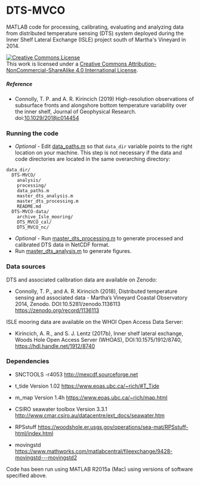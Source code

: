 # DTS-MVCO

MATLAB code for processing, calibrating, evaluating and analyzing data from distributed temperature sensing (DTS) system deployed during the Inner Shelf Lateral Exchange (ISLE) project south of Martha's Vineyard in 2014.

<a rel="license" href="http://creativecommons.org/licenses/by-nc-sa/4.0/"><img alt="Creative Commons License" style="border-width:0" src="https://i.creativecommons.org/l/by-nc-sa/4.0/80x15.png" /></a><br />This work is licensed under a <a rel="license" href="http://creativecommons.org/licenses/by-nc-sa/4.0/">Creative Commons Attribution-NonCommercial-ShareAlike 4.0 International License</a>.

##### Reference

* Connolly, T. P. and A. R. Kirincich (2019) High-resolution observations of subsurface fronts and alongshore bottom temperature variability over the inner shelf, Journal of Geophysical Research. doi:[10.1029/2018jc014454](https://agupubs.onlinelibrary.wiley.com/doi/10.1029/2018JC014454)

### Running the code
* *Optional* - Edit [data_paths.m](data_paths.m) so that `data_dir` variable points to the right location on your machine. This step is not necessary if the data and code directories are located in the same overarching directory:

```
data_dir/
  DTS-MVCO/
    analysis/
    processing/
    data_paths.m
    master_dts_analysis.m
    master_dts_processing.m
    README.md
  DTS-MVCO-data/
    archive_Isle_mooring/
    DTS_MVCO_cal/
    DTS_MVCO_nc/
```

* *Optional* - Run [master_dts_processing.m](master_dts_processing.m) to generate processed and calibrated DTS data in NetCDF format.
* Run [master_dts_analysis.m](master_dts_analysis.m) to generate figures.

### Data sources

DTS and associated calibration data are available on Zenodo:
* Connolly, T. P., and A. R. Kirincich (2018), Distributed temperature sensing and associated data - Martha’s Vineyard Coastal Observatory 2014, Zenodo. DOI:10.5281/zenodo.1136113 https://zenodo.org/record/1136113

ISLE mooring data are available on the WHOI Open Access Data Server:
* Kirincich, A. R., and S. J. Lentz (2017b), Inner shelf lateral exchange, Woods Hole Open Access Server (WHOAS), DOI:10.1575/1912/8740, https://hdl.handle.net/1912/8740


### Dependencies

* SNCTOOLS
-r4053
http://mexcdf.sourceforge.net

* t_tide
Version 1.02
https://www.eoas.ubc.ca/~rich/#T_Tide

* m_map
Version 1.4h
https://www.eoas.ubc.ca/~rich/map.html

* CSIRO seawater toolbox
Version 3.3.1
http://www.cmar.csiro.au/datacentre/ext_docs/seawater.htm

* RPSstuff
https://woodshole.er.usgs.gov/operations/sea-mat/RPSstuff-html/index.html

* movingstd
https://www.mathworks.com/matlabcentral/fileexchange/9428-movingstd---movingstd2

Code has been run using MATLAB R2015a (Mac) using versions of software specified above.

